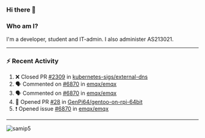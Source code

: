 ### Hi there 👋

### Who am I?
I'm a developer, student and IT-admin. I also administer AS213021.

---
### :zap: Recent Activity
<!--START_SECTION:activity-->
1. ❌ Closed PR [#2309](https://github.com/kubernetes-sigs/external-dns/pull/2309) in [kubernetes-sigs/external-dns](https://github.com/kubernetes-sigs/external-dns)
2. 🗣 Commented on [#6870](https://github.com/emqx/emqx/issues/6870) in [emqx/emqx](https://github.com/emqx/emqx)
3. 🗣 Commented on [#6870](https://github.com/emqx/emqx/issues/6870) in [emqx/emqx](https://github.com/emqx/emqx)
4. 💪 Opened PR [#28](https://github.com/GenPi64/gentoo-on-rpi-64bit/pull/28) in [GenPi64/gentoo-on-rpi-64bit](https://github.com/GenPi64/gentoo-on-rpi-64bit)
5. ❗️ Opened issue [#6870](https://github.com/emqx/emqx/issues/6870) in [emqx/emqx](https://github.com/emqx/emqx)
<!--END_SECTION:activity-->
---

<img align="center" src="https://github-readme-stats.vercel.app/api?username=samip5&show_icons=true" alt="samip5" />
